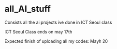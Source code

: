 # all_AI_stuff
Consists all the ai projects ive done in ICT Seoul class

ICT Seoul Class ends on may 17th

Expected finish of uploading all my codes: Mayh 20
